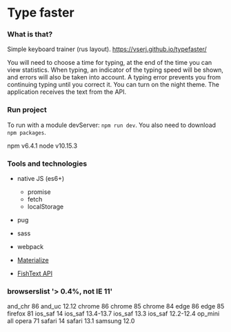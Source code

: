# Type faster

### What is that?
  Simple keyboard trainer (rus layout). https://vserj.github.io/typefaster/

  You will need to choose a time for typing, at the end of the time you can view statistics.
When typing, an indicator of the typing speed will be shown, and errors will also be taken into account. A typing error prevents you from continuing typing until you correct it.
You can turn on the night theme.
The application receives the text from the API.

### Run project
To run with a module devServer: `npm run dev`. 
You also need to download `npm packages`.
    
npm v6.4.1
node v10.15.3

### Tools and technologies 
* native JS (es6+)
  - promise
  - fetch
  - localStorage
  
* pug
* sass
* webpack
* [Materialize](http://archives.materializecss.com/0.100.2/buttons.html)
* [FishText API](https://fish-text.ru/api)

### browserslist '> 0.4%, not IE 11'
and_chr 86
and_uc 12.12
chrome 86
chrome 85
chrome 84
edge 86
edge 85
firefox 81
ios_saf 14
ios_saf 13.4-13.7
ios_saf 13.3
ios_saf 12.2-12.4
op_mini all
opera 71
safari 14
safari 13.1
samsung 12.0

